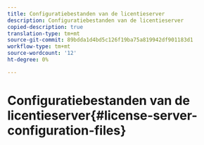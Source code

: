 ```yaml
---
title: Configuratiebestanden van de licentieserver
description: Configuratiebestanden van de licentieserver
copied-description: true
translation-type: tm+mt
source-git-commit: 89bdda1d4bd5c126f19ba75a819942df901183d1
workflow-type: tm+mt
source-wordcount: '12'
ht-degree: 0%

---
```



# Configuratiebestanden van de licentieserver{#license-server-configuration-files}

